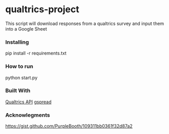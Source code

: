 # qualtrics-project

This script will download responses from a qualtrics survey and input them into a Google Sheet

### Installing

pip install -r requirements.txt

### How to run

python start.py 

### Built With

[Qualtrics API](https://api.qualtrics.com/)
[gspread](https://gspread.readthedocs.io/en/latest/)

### Acknowlegments
https://gist.github.com/PurpleBooth/109311bb0361f32d87a2
